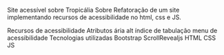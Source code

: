 Site acessível sobre Tropicália
Sobre
Refatoração de um site implementando recursos de acessibilidade no html, css e JS.

Recursos de acessibilidade
Atributos ária
alt
índice de tabulação
menu de acessibilidade
Tecnologias utilizadas
Bootstrap
ScrollRevealjs
HTML
CSS
JS